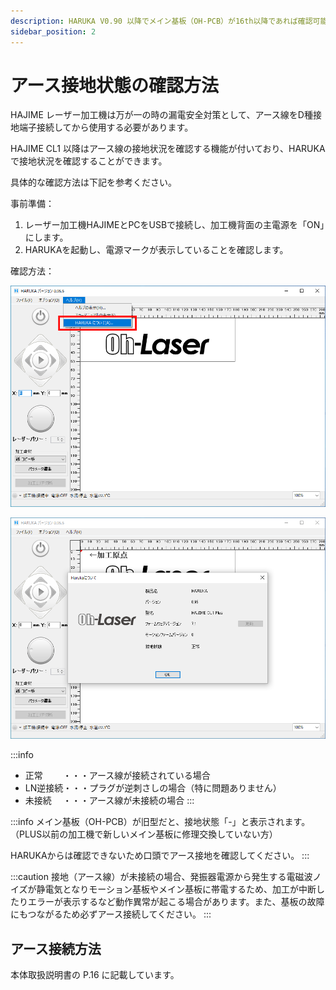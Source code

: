 ```yaml
---
description: HARUKA V0.90 以降でメイン基板（OH-PCB）が16th以降であれば確認可能
sidebar_position: 2
---
```


# アース接地状態の確認方法

HAJIME レーザー加工機は万が一の時の漏電安全対策として、アース線をD種接地端子接続してから使用する必要があります。

HAJIME CL1 以降はアース線の接地状況を確認する機能が付いており、HARUKAで接地状況を確認することができます。

具体的な確認方法は下記を参考ください。

事前準備：

1. レーザー加工機HAJIMEとPCをUSBで接続し、加工機背面の主電源を「ON」にします。
2. HARUKAを起動し、電源マークが表示していることを確認します。

確認方法：

![1. ヘルプの「HARUKA について」をクリックします。](/assets/20191015_07.png)

![2. 接地状態を確認します。](/assets/20191015_08.png)

:::info
* 正常　　 ・・・アース線が接続されている場合
* LN逆接続・・・プラグが逆刺さしの場合（特に問題ありません）
* 未接続　 ・・・アース線が未接続の場合
:::

:::info
メイン基板（OH-PCB）が旧型だと、接地状態「-」と表示されます。（PLUS以前の加工機で新しいメイン基板に修理交換していない方）

HARUKAからは確認できないため口頭でアース接地を確認してください。
:::

:::caution
接地（アース線）が未接続の場合、発振器電源から発生する電磁波ノイズが静電気となりモーション基板やメイン基板に帯電するため、加工が中断したりエラーが表示するなど動作異常が起こる場合があります。また、基板の故障にもつながるため必ずアース接続してください。
:::

## アース接続方法

本体取扱説明書の P.16 に記載しています。
